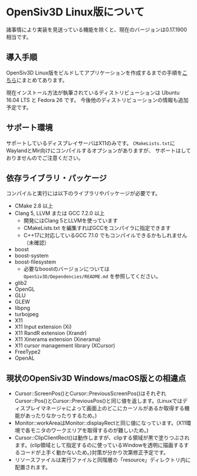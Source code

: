 # OpenSiv3D Linux版について
諸事情により実装を見送っている機能を除くと、現在のバージョンは0.17.1900相当です。

## 導入手順
OpenSiv3D Linux版をビルドしてアプリケーションを作成するまでの手順を[こちら](INSTALL.md)にまとめてあります。

現在インストール方法が執筆されているディストリビューションは Ubuntu 16.04 LTS と Fedora 26 です。
今後他のディストリビューションの情報も追加予定です。

## サポート環境
サポートしているディスプレイサーバはX11のみです。
`CMakeLists.txt`にWaylandとMir向けにコンパイルするオプションがありますが、
サポートはしておりませんのでご注意ください。

## 依存ライブラリ・パッケージ
コンパイルと実行には以下のライブラリやパッケージが必要です。
- CMake 2.8 以上
- Clang 5, LLVM または GCC 7.2.0 以上
  - 開発にはClang 5とLLVMを使っています
  - CMakeLists.txt を編集すればGCCをコンパイラに指定できます
  - C++17に対応しているGCC 7.1.0 でもコンパイルできるかもしれません（未確認）
- boost
- boost-system
- boost-filesystem
  - 必要なboostのバージョンについては `OpenSiv3D/Dependencies/README.md` を参照してください。
- glib2
- OpenGL
- GLU
- GLEW
- libpng
- turbojpeg
- X11
- X11 Input extension (Xi)
- X11 RandR extension (Xrandr)
- X11 Xinerama extension (Xinerama)
- X11 cursor management library (XCursor)
- FreeType2
- OpenAL


## 現状のOpenSiv3D Windows/macOS版との相違点
- Cursor::ScreenPos()とCursor::PreviousScreenPos()はそれぞれCursor::Pos()とCursor::PreviousPos()と同じ値を返します。(Linuxではディスプレイマネージャによって画面上のどこにカーソルがあるか取得する機能があったりなかったりするため。)
- Monitor::workAreaはMonitor::displayRectと同じ値になっています。(X11環境で各モニタのワークエリアを取得するのが難しいため。)
- Cursor::ClipClientRect()は動作しますが、clipする領域が黒で塗りつぶされます。(clip領域として指定するのに使っているWindowを透明に描画するするコードが上手く動かないため。)対策が分かり次第修正予定です。
- リソースファイルは実行ファイルと同階層の「resource」ディレクトリ内に配置されます。

